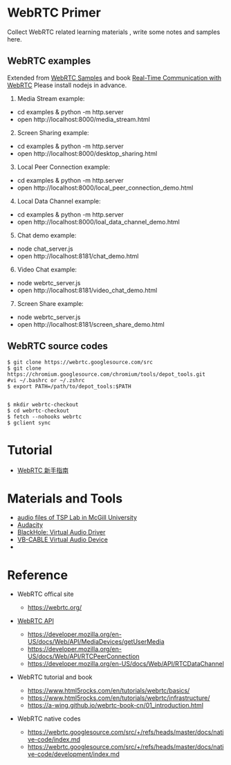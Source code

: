 

# WebRTC Primer

Collect WebRTC related learning materials , write some notes and samples here.

## WebRTC examples

Extended from [WebRTC Samples](https://github.com/webrtc/samples) and book [Real-Time Communication with WebRTC](https://github.com/spromano/WebRTC_Book)
Please install nodejs in advance.

1. Media Stream example:
  - cd examples & python -m http.server
  - open http://localhost:8000/media_stream.html

2. Screen Sharing example:
  - cd examples & python -m http.server
  - open http://localhost:8000/desktop_sharing.html

3. Local Peer Connection example:
  - cd examples & python -m http.server
  - open http://localhost:8000/local_peer_connection_demo.html

4. Local Data Channel example:
  - cd examples & python -m http.server
  - open http://localhost:8000/loal_data_channel_demo.html 
  
5. Chat demo example:
  - node chat_server.js       
  - open http://localhost:8181/chat_demo.html

6. Video Chat example:
  - node webrtc_server.js       
  - open http://localhost:8181/video_chat_demo.html

7. Screen Share example:
  - node webrtc_server.js       
  - open http://localhost:8181/screen_share_demo.html

## WebRTC source codes


```
$ git clone https://webrtc.googlesource.com/src
$ git clone https://chromium.googlesource.com/chromium/tools/depot_tools.git
#vi ~/.bashrc or ~/.zshrc
$ export PATH=/path/to/depot_tools:$PATH


$ mkdir webrtc-checkout
$ cd webrtc-checkout
$ fetch --nohooks webrtc
$ gclient sync

```

# Tutorial

* [WebRTC 新手指南](https://walterfan.github.io/webrtc_primer/)


# Materials and Tools

* [audio files of TSP Lab in McGill University](http://www-mmsp.ece.mcgill.ca/Documents/Data)
* [Audacity](https://www.audacityteam.org)
* [BlackHole: Virtual Audio Driver](https://github.com/ExistentialAudio/BlackHole)
* [VB-CABLE Virtual Audio Device](https://vb-audio.com/Cable)
* 
# Reference

* WebRTC offical site
  - https://webrtc.org/
  
* [WebRTC API](https://developer.mozilla.org/en-US/docs/Web/API/WebRTC_API)
  - https://developer.mozilla.org/en-US/docs/Web/API/MediaDevices/getUserMedia
  - https://developer.mozilla.org/en-US/docs/Web/API/RTCPeerConnection
  - https://developer.mozilla.org/en-US/docs/Web/API/RTCDataChannel
  
* WebRTC tutorial and book
  - https://www.html5rocks.com/en/tutorials/webrtc/basics/
  - https://www.html5rocks.com/en/tutorials/webrtc/infrastructure/
  - https://a-wing.github.io/webrtc-book-cn/01_introduction.html
  
* WebRTC native codes 
  - https://webrtc.googlesource.com/src/+/refs/heads/master/docs/native-code/index.md
  - https://webrtc.googlesource.com/src/+/refs/heads/master/docs/native-code/development/index.md
